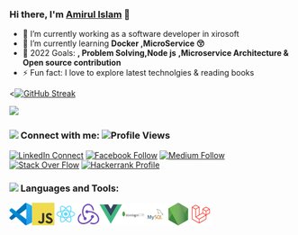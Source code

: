 ### Hi there, I'm [Amirul Islam][website] 👋



<!-- ### <img src="https://c.tenor.com/_DOBjnGspYAAAAAM/code-coding.gif" width="20"/> I'm a 😍 LAMP stack Lover 😍 -->

- 🔭 I’m currently working as a software developer in xirosoft
- 🌱 I’m currently learning <b class="H1">Docker ,MicroService 😚 </b>
- 🥅 2022 Goals: <b style="color: green"> </b> <b>, Problem Solving</b><b>,Node js</b> <b>,Microservice Architecture & Open source contribution </b>
- ⚡ Fun fact: I love to explore latest technolgies & reading books

<!-- <table style="border:5px red;color:red;display:none;">
 <tr border="0">
  <td border="0"> </td>
    <td border="0"> <img src="https://c.tenor.com/_DOBjnGspYAAAAAM/code-coding.gif" /></td>
 </tr>
</table> -->

<[![GitHub Streak](http://github-readme-streak-stats.herokuapp.com?user=Amir-16&theme=react&date_format=M%20j%5B%2C%20Y%5D)](https://git.io/streak-stats)

 <img height="180em" src="https://github-readme-stats.vercel.app/api/top-langs/?username=Amir-16&layout=compact&langs_count=7&theme=tokyonight"/>

### <img src="https://c.tenor.com/9q2hehDWaQYAAAAi/sending-love-cute.gif" width="50"> Connect with me: ![Profile Views ](https://komarev.com/ghpvc/?username=Amir-16&label=Profile%20Views&color=3cb480)

[![LinkedIn Connect](https://img.shields.io/badge/Connect_LinkedIn-0077B5?style=for-the-badge&logo=linkedin&logoColor=white)](https://bd.linkedin.com/in/kazi-md-amirul-islam-14395b1b7/)
[![Facebook Follow](https://img.shields.io/badge/+Add_Friend-1877F2?style=for-the-badge&logo=facebook&logoColor=white)](https://facebook.com/k.m.amirulislam.amir)
[![Medium Follow](https://img.shields.io/badge/Blogs-12100E?style=for-the-badge&logo=medium&logoColor=white)](https://medium.com/)
[![Stack Over Flow](https://img.shields.io/badge/Questions-FE7A16?style=for-the-badge&logo=stack-overflow&logoColor=white)](https://stackoverflow.com/)
[![Hackerrank Profile](https://img.shields.io/badge/-Hackerrank-2EC866?style=for-the-badge&logo=HackerRank&logoColor=white)](https://hackerrank.com/)
<br />


### <img src="https://c.tenor.com/U45Q8YaJzBUAAAAC/moti-hearts.gif" width="50"> Languages and Tools:

[<img align="left" alt="Visual Studio Code" width="40px" src="https://raw.githubusercontent.com/github/explore/80688e429a7d4ef2fca1e82350fe8e3517d3494d/topics/visual-studio-code/visual-studio-code.png" />][webdevplaylist]


[<img align="left" alt="JavaScript" width="40px" src="https://raw.githubusercontent.com/github/explore/80688e429a7d4ef2fca1e82350fe8e3517d3494d/topics/javascript/javascript.png" />][jsplaylist]
[<img align="left" alt="React" width="40px" src="https://raw.githubusercontent.com/github/explore/80688e429a7d4ef2fca1e82350fe8e3517d3494d/topics/react/react.png" />][reactplaylist]
[<img align="left" alt="typescript" width="40px" src="https://raw.githubusercontent.com/github/explore/80688e429a7d4ef2fca1e82350fe8e3517d3494d/topics/redux/redux.png" />][reduxplaylist]

[<img align="left" alt="Vue JS" width="40px" src="https://raw.githubusercontent.com/github/explore/80688e429a7d4ef2fca1e82350fe8e3517d3494d/topics/vue/vue.png" />][vueplaylist]

[<img align="left" alt="MongoDB" width="40px" src="https://raw.githubusercontent.com/github/explore/80688e429a7d4ef2fca1e82350fe8e3517d3494d/topics/mongodb/mongodb.png" />][webdevplaylist]

[<img align="left" alt="MySQL" width="40px" src="https://raw.githubusercontent.com/github/explore/80688e429a7d4ef2fca1e82350fe8e3517d3494d/topics/mysql/mysql.png" />][mysql]

[<img align="left" alt="Node.js" width="40px" src="https://raw.githubusercontent.com/github/explore/80688e429a7d4ef2fca1e82350fe8e3517d3494d/topics/nodejs/nodejs.png" />][nodeplaylist]

[<img align="left" alt="Node.js" width="40px" src="https://raw.githubusercontent.com/github/explore/80688e429a7d4ef2fca1e82350fe8e3517d3494d/topics/laravel/laravel.png" />][laravelplaylist]



[banner]: https://media-exp1.licdn.com/dms/image/C5616AQHQz0FrV4bLEQ/profile-displaybackgroundimage-shrink_350_1400/0/1623739764608?e=1635984000&v=beta&t=l0lyl6NmBRwIvF1pm_4C9lmYMq-7J1obJ812lY3XAtk
[office]: https://www.linkedin.com/company/sayburgh-solution
[website]: https://Amir-16-mc.web.app
[twitter]: https://twitter.com/Amir-16mc
[linkedin]: https://linkedin.com/in/Amir-16
[webdevplaylist]: https://github.com/Amir-16?tab=repositories
[jsplaylist]: https://github.com/Amir-16?tab=repositories&q=js
[cssplaylist]: https://github.com/Amir-16?tab=repositories&q=css
[reactplaylist]: https://github.com/Amir-16?tab=repositories&q=react
[reduxplaylist]: https://github.com/Amir-16?tab=repositories&q=redux
[vueplaylist]: https://github.com/Amir-16?tab=repositories&q=vue
[nodeplaylist]: https://github.com/Amir-16?tab=repositories&q=node
[laravelplaylist]: https://github.com/Amir-16?tab=repositories&q=laravel
[mysql]: https://github.com/Amir-16?tab=repositories&q=mysql
